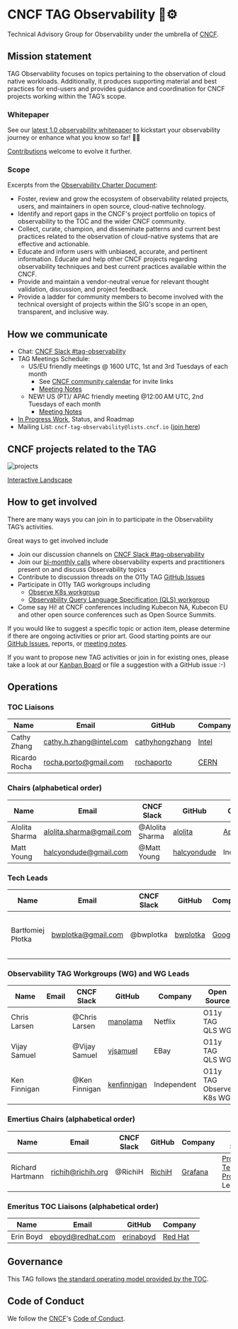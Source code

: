 # CNCF TAG Observability 🔭⚙️

Technical Advisory Group for Observability under the umbrella of [CNCF](https://www.cncf.io/).

## Mission statement

TAG Observability focuses on topics pertaining to the observation of cloud native workloads. Additionally, it produces
supporting material and best practices for end-users and provides guidance and coordination for CNCF projects working within the TAG’s scope.

### Whitepaper

See our [latest 1.0 observability whitepaper](https://github.com/cncf/tag-observability/blob/whitepaper-v1.0.0/whitepaper.md) to kickstart your observability journey or enhance what you know so far! 💪🏽

[Contributions](./whitepaper.md) welcome to evolve it further.

### Scope

Excerpts from the [Observability Charter Document](observability-charter.md):

* Foster, review and grow the ecosystem of observability related projects, users, and maintainers in open source, cloud-native technology.
* Identify and report gaps in the CNCF's project portfolio on topics of observability to the TOC and the wider CNCF community.
* Collect, curate, champion, and disseminate patterns and current best practices related to the observation of cloud-native systems that are effective and actionable.
* Educate and inform users with unbiased, accurate, and pertinent information. Educate and help other CNCF projects regarding observability techniques and best current practices available within the CNCF.
* Provide and maintain a vendor-neutral venue for relevant thought validation, discussion, and project feedback.
* Provide a ladder for community members to become involved with the technical oversight of projects within the SIG's scope in an open, transparent, and inclusive way.

## How we communicate

* Chat: [CNCF Slack #tag-observability](https://slack.cncf.io)
* TAG Meetings Schedule:
   * US/EU friendly meetings @ 1600 UTC, 1st and 3rd Tuesdays of each month
      * See [CNCF community calendar](https://www.cncf.io/community/calendar/) for invite links
      * [Meeting Notes](https://docs.google.com/document/d/1_QoF-njScSuGFI3Ge5zu-G8SbL6scQ8AzT1hq57bRoQ/edit)
   * NEW! US (PT)/ APAC friendly meeting @12:00 AM UTC, 2nd Tuesdays of each month
      * [Meeting Notes](https://docs.google.com/document/d/1_QoF-njScSuGFI3Ge5zu-G8SbL6scQ8AzT1hq57bRoQ/edit)
* [In Progress Work](https://github.com/cncf/tag-observability/projects/1#card-36042463), Status, and Roadmap
* Mailing List: `cncf-tag-observability@lists.cncf.io` ([join here](https://lists.cncf.io/g/cncf-tag-observability))

## CNCF projects related to the TAG

![projects](cncf-landscape-observability-2022-03-04.png)

[Interactive Landscape](https://landscape.cncf.io/?group=projects-and-products&project=cncf&tag=observability&view-mode=card&classify=maturity&sort-by=name&sort-direction=asc#maturity--graduated)

## How to get involved

There are many ways you can join in to participate in the Observability TAG’s activities.

Great ways to get involved include
- Join our discussion channels on [CNCF Slack #tag-observability](https://slack.cncf.io)
- Join our [bi-monthly calls](https://www.cncf.io/community/calendar/) where observability experts and practitioners present on and discuss Observability topics
- Contribute to discussion threads on the O11y TAG [GitHub Issues](https://github.com/cncf/tag-observability/issues)
- Participate in O11y TAG workgroups including
    - [Observe K8s workgroup](https://github.com/cncf/tag-observability/blob/main/working-groups/observe-k8s.md)
    - [Observability Query Language Specification (QLS) workgroup](https://github.com/cncf/tag-observability/blob/main/working-groups/query-standardization.md)
- Come say Hi! at CNCF conferences including Kubecon NA, Kubecon EU and other open source conferences such as Open Source Summits.

If you would like to suggest a specific topic or action item, please determine if there are ongoing activities or prior art. Good starting points are our [GitHub Issues](https://github.com/cncf/tag-observability/issues), reports, or [meeting notes](https://docs.google.com/document/d/1_QoF-njScSuGFI3Ge5zu-G8SbL6scQ8AzT1hq57bRoQ/edit). 

If you want to propose new TAG activities or join in for existing ones, please take a look at our [Kanban Board](https://github.com/cncf/tag-observability/projects/1#card-36042463) or file a suggestion with a GitHub issue :-)

## Operations

### TOC Liaisons

| Name           | Email                     |  GitHub         | Company      |
| -------------- | ------------------------- | --------------- | ------------ |
| Cathy Zhang    | cathy.h.zhang@intel.com   | [cathyhongzhang]| [Intel]      |
| Ricardo Rocha  | rocha.porto@gmail.com     | [rochaporto]    | [CERN]       |

### Chairs (alphabetical order)

| Name             | Email                      | CNCF Slack      | GitHub        | Company     | Open Source                                  |
| ---------------- | -------------------------- | --------------- | ------------- | ----------  | -------------------------------------------- |
| Alolita Sharma   | alolita.sharma@gmail.com   | @Alolita Sharma | [alolita]     | [Apple]     | [OpenTelemetry Team]; [Other][asharma-other] |
| Matt Young       | halcyondude@gmail.com      | @Matt Young     | [halcyondude] | Independent |                                              |

### Tech Leads

| Name              | Email               | CNCF Slack  | GitHub     | Company   | Open Source                        |
|------------------ | ------------------- |------------ |--------    | --------- | ---------------------------------- |
| Bartłomiej Płotka | bwplotka@gmail.com  | @bwplotka   | [bwplotka] | [Google] |  [Prometheus Team]; [Thanos Team]; [Other][bwplotka-other] |

### Observability TAG Workgroups (WG) and WG Leads
| Name              | Email               | CNCF Slack    | GitHub     | Company   | Open Source                        |
|------------------ | ------------------- |-------------- |--------    | --------- | ---------------------------------- |
| Chris Larsen      |                     | @Chris Larsen | [manolama] | Netflix   | O11y TAG QLS WG                    |
| Vijay Samuel      |                     | @Vijay Samuel | [vjsamuel] | EBay      | O11y TAG QLS WG                    |
| Ken Finnigan      |                     | @Ken Finnigan | [kenfinnigan] | Independent| O11y TAG Observe K8s WG        |

[Apple]:      https://opensource.apple.com
[Grafana]:    https://grafana.com
[Microsoft]:  https://www.microsoft.com
[Red Hat]:    https://redhat.com
[Google]:     https://about.google/
[OpenTelemetry Team]: https://github.com/open-telemetry/community/blob/main/community-members.md
[Prometheus Team]: https://prometheus.io/governance/#team-members
[Thanos Team]:     https://thanos.io
[bwplotka-other]:  https://www.bwplotka.dev/about/#open-source-projects
[asharma-other]:   https://alolitasharma.com/about/
[PromCon]:         https://promcon.io
[CERN]:       https://home.cern
[Intel]:      https://www.intel.com

[alolita]:       https://github.com/alolita
[bwplotka]:      https://github.com/bwplotka
[halcyondude]:   https://github.com/halcyondude
[manolama]:   https://github.com/manolama
[vjsamuel]:   https://github.com/vjsamuel
[kenfinnigan]: https://github.com/kenfinnigan
[resouer]:       https://github.com/resouer
[RichiH]:        https://github.com/RichiH
[rochaporto]:    https://github.com/rochaporto 
[erinaboyd]:     https://github.com/erinaboyd  
[cathyhongzhang]: https://github.com/cathyhongzhang

### Emertius Chairs (alphabetical order)

| Name             | Email                      | CNCF Slack      | GitHub        | Company     | Open Source                        |
| ---------------- | -------------------------- | --------------- | ------------- | ----------  | ---------------------------------- |
| Richard Hartmann | richih@richih.org          | @RichiH         | [RichiH]      | [Grafana]   | [Prometheus Team]; [PromCon] Lead  |


### Emeritus TOC Liaisons (alphabetical order)

| Name           | Email                     |  GitHub         | Company      |
| -------------- | ------------------------- | --------------- | ------------ |
| Erin Boyd      | eboyd@redhat.com          | [erinaboyd]     | [Red Hat]    |

## Governance

This TAG follows [the standard operating model provided by the TOC](https://github.com/cncf/toc/blob/master/tags#operating-model).

## Code of Conduct

We follow the [CNCF](https://www.cncf.io/)'s [Code of Conduct](https://github.com/cncf/foundation/blob/master/code-of-conduct.md).  
